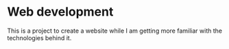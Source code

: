 # Web development
This is a project to create a website while I am getting more familiar with the technologies behind it.
